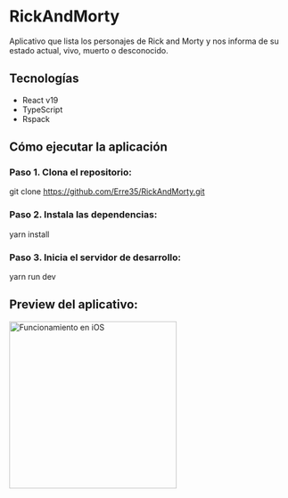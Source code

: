 # RickAndMorty

Aplicativo que lista los personajes de Rick and Morty y nos informa de su estado actual, vivo, muerto o desconocido.


## Tecnologías

- React v19
- TypeScript
- Rspack


## Cómo ejecutar la aplicación

### Paso 1. Clona el repositorio:

git clone https://github.com/Erre35/RickAndMorty.git

### Paso 2. Instala las dependencias:

yarn install

### Paso 3. Inicia el servidor de desarrollo:

yarn run dev


## Preview del aplicativo:

<img src="./src/utils/assets/iOS.gif" alt="Funcionamiento en iOS" width="300">